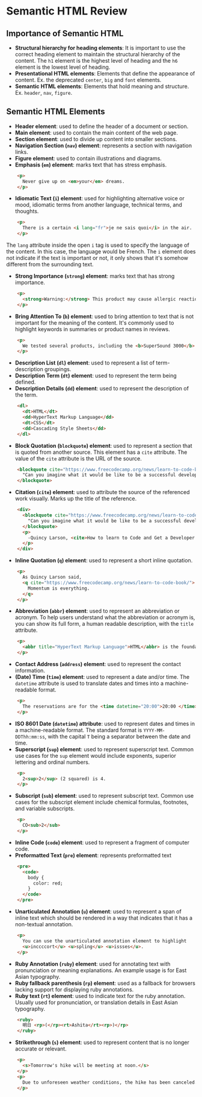 Semantic HTML Review
====================

Importance of Semantic HTML
---------------------------

*   **Structural hierarchy for heading elements**: It is important to use the correct heading element to maintain the structural hierarchy of the content. The `h1` element is the highest level of heading and the `h6` element is the lowest level of heading.
*   **Presentational HTML elements**: Elements that define the appearance of content. Ex. the deprecated `center`, `big` and `font` elements.
*   **Semantic HTML elements**: Elements that hold meaning and structure. Ex. `header`, `nav`, `figure`.

Semantic HTML Elements
----------------------

*   **Header element**: used to define the header of a document or section.
*   **Main element**: used to contain the main content of the web page.
*   **Section element**: used to divide up content into smaller sections.
*   **Navigation Section (`nav`) element**: represents a section with navigation links.
*   **Figure element**: used to contain illustrations and diagrams.
*   **Emphasis (`em`) element**: marks text that has stress emphasis.
```html
    <p>
      Never give up on <em>your</em> dreams.
    </p>
```

*   **Idiomatic Text (`i`) element**: used for highlighting alternative voice or mood, idiomatic terms from another language, technical terms, and thoughts.
```html
    <p>
      There is a certain <i lang="fr">je ne sais quoi</i> in the air.
    </p>
```

The `lang` attribute inside the open `i` tag is used to specify the language of the content. In this case, the language would be French. The `i` element does not indicate if the text is important or not, it only shows that it's somehow different from the surrounding text.

*   **Strong Importance (`strong`) element**: marks text that has strong importance.
```html
    <p>
      <strong>Warning:</strong> This product may cause allergic reactions.
    </p>
```

*   **Bring Attention To (`b`) element**: used to bring attention to text that is not important for the meaning of the content. It's commonly used to highlight keywords in summaries or product names in reviews.
```html
    <p>
      We tested several products, including the <b>SuperSound 3000</b> for audio quality, the <b>QuickCharge Pro</b> for fast charging, and the <b>Ecoclean Vacuum</b> for cleaning. The first two performed well, but the <b>Ecoclean Vacuum</b> did not meet expectations.
    </p>
```  

*   **Description List (`dl`) element**: used to represent a list of term-description groupings.
*   **Description Term (`dt`) element**: used to represent the term being defined.
*   **Description Details (`dd`) element**: used to represent the description of the term.
```html
    <dl>
      <dt>HTML</dt>
      <dd>HyperText Markup Language</dd>
      <dt>CSS</dt>
      <dd>Cascading Style Sheets</dd>
    </dl>
```

*   **Block Quotation (`blockquote`) element**: used to represent a section that is quoted from another source. This element has a `cite` attribute. The value of the `cite` attribute is the URL of the source.
```html
    <blockquote cite="https://www.freecodecamp.org/news/learn-to-code-book/">
      "Can you imagine what it would be like to be a successful developer? To have built software systems that people rely upon?"
    </blockquote>
```

*   **Citation (`cite`) element**: used to attribute the source of the referenced work visually. Marks up the title of the reference.
```html
    <div>
      <blockquote cite="https://www.freecodecamp.org/news/learn-to-code-book/">
        "Can you imagine what it would be like to be a successful developer? To have built software systems that people rely upon?"
      </blockquote>
      <p>
        -Quincy Larson, <cite>How to learn to Code and Get a Developer Job [Full Book].</cite>
      </p>
    </div>
```

*   **Inline Quotation (`q`) element**: used to represent a short inline quotation.
```html
    <p>
      As Quincy Larson said,
      <q cite="https://www.freecodecamp.org/news/learn-to-code-book/">
        Momentum is everything.
      </q>
    </p>
```

*   **Abbreviation (`abbr`) element**: used to represent an abbreviation or acronym. To help users understand what the abbreviation or acronym is, you can show its full form, a human readable description, with the `title` attribute.
```html
    <p>
      <abbr title="HyperText Markup Language">HTML</abbr> is the foundation of the web.
    </p>
``` 

*   **Contact Address (`address`) element**: used to represent the contact information.
*   **(Date) Time (`time`) element**: used to represent a date and/or time. The `datetime` attribute is used to translate dates and times into a machine-readable format.
```html
    <p>
      The reservations are for the <time datetime="20:00">20:00 </time>
    </p>
```

*   **ISO 8601 Date (`datetime`) attribute**: used to represent dates and times in a machine-readable format. The standard format is `YYYY-MM-DDThh:mm:ss`, with the capital `T` being a separator between the date and time.
*   **Superscript (`sup`) element**: used to represent superscript text. Common use cases for the `sup` element would include exponents, superior lettering and ordinal numbers.
```html
    <p>
      2<sup>2</sup> (2 squared) is 4.
    </p>
```

*   **Subscript (`sub`) element**: used to represent subscript text. Common use cases for the subscript element include chemical formulas, footnotes, and variable subscripts.
```html
    <p>
      CO<sub>2</sub>
    </p>
```

*   **Inline Code (`code`) element**: used to represent a fragment of computer code.
*   **Preformatted Text (`pre`) element**: represents preformatted text
```html
    <pre>
      <code>
        body {
          color: red;
        }
      </code>
    </pre>
```

*   **Unarticulated Annotation (`u`) element**: used to represent a span of inline text which should be rendered in a way that indicates that it has a non-textual annotation.
```html
    <p>
      You can use the unarticulated annotation element to highlight
      <u>inccccort</u> <u>spling</u> <u>issses</u>.
    </p>
```

*   **Ruby Annotation (`ruby`) element**: used for annotating text with pronunciation or meaning explanations. An example usage is for East Asian typography.
*   **Ruby fallback parenthesis (`rp`) element**: used as a fallback for browsers lacking support for displaying ruby annotations.
*   **Ruby text (`rt`) element**: used to indicate text for the ruby annotation. Usually used for pronunciation, or translation details in East Asian typography.
```html
    <ruby>
      明日 <rp>(</rp><rt>Ashita</rt><rp>)</rp>
    </ruby>
```

*   **Strikethrough (`s`) element**: used to represent content that is no longer accurate or relevant.
```html
    <p>
      <s>Tomorrow's hike will be meeting at noon.</s>
    </p>
    <p>
      Due to unforeseen weather conditions, the hike has been canceled.
    </p>
```